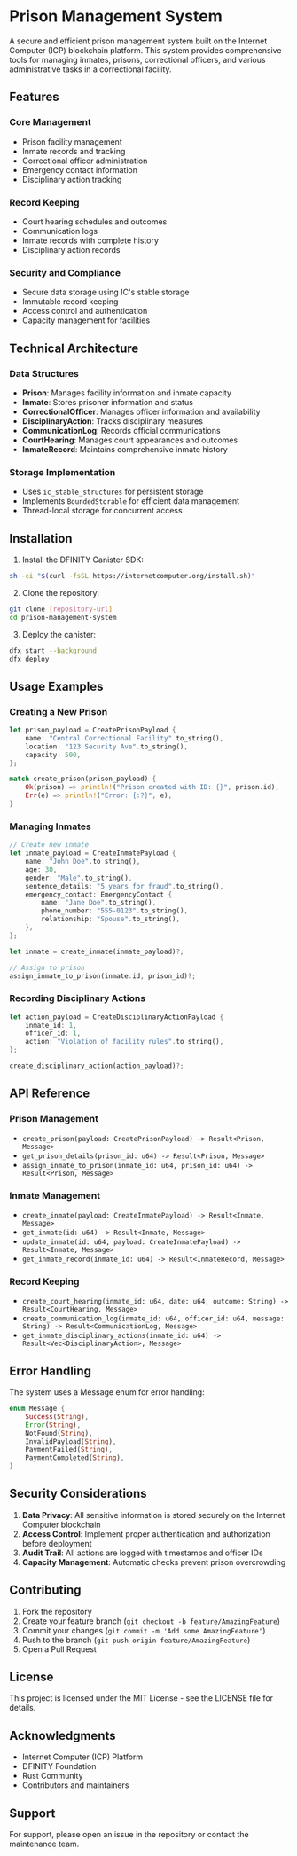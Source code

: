 # Prison Management System

A secure and efficient prison management system built on the Internet Computer (ICP) blockchain platform. This system provides comprehensive tools for managing inmates, prisons, correctional officers, and various administrative tasks in a correctional facility.

## Features

### Core Management
- Prison facility management
- Inmate records and tracking
- Correctional officer administration
- Emergency contact information
- Disciplinary action tracking

### Record Keeping
- Court hearing schedules and outcomes
- Communication logs
- Inmate records with complete history
- Disciplinary action records

### Security and Compliance
- Secure data storage using IC's stable storage
- Immutable record keeping
- Access control and authentication
- Capacity management for facilities

## Technical Architecture

### Data Structures
- **Prison**: Manages facility information and inmate capacity
- **Inmate**: Stores prisoner information and status
- **CorrectionalOfficer**: Manages officer information and availability
- **DisciplinaryAction**: Tracks disciplinary measures
- **CommunicationLog**: Records official communications
- **CourtHearing**: Manages court appearances and outcomes
- **InmateRecord**: Maintains comprehensive inmate history

### Storage Implementation
- Uses `ic_stable_structures` for persistent storage
- Implements `BoundedStorable` for efficient data management
- Thread-local storage for concurrent access

## Installation

1. Install the DFINITY Canister SDK:
```bash
sh -ci "$(curl -fsSL https://internetcomputer.org/install.sh)"
```

2. Clone the repository:
```bash
git clone [repository-url]
cd prison-management-system
```

3. Deploy the canister:
```bash
dfx start --background
dfx deploy
```

## Usage Examples

### Creating a New Prison
```rust
let prison_payload = CreatePrisonPayload {
    name: "Central Correctional Facility".to_string(),
    location: "123 Security Ave".to_string(),
    capacity: 500,
};

match create_prison(prison_payload) {
    Ok(prison) => println!("Prison created with ID: {}", prison.id),
    Err(e) => println!("Error: {:?}", e),
}
```

### Managing Inmates
```rust
// Create new inmate
let inmate_payload = CreateInmatePayload {
    name: "John Doe".to_string(),
    age: 30,
    gender: "Male".to_string(),
    sentence_details: "5 years for fraud".to_string(),
    emergency_contact: EmergencyContact {
        name: "Jane Doe".to_string(),
        phone_number: "555-0123".to_string(),
        relationship: "Spouse".to_string(),
    },
};

let inmate = create_inmate(inmate_payload)?;

// Assign to prison
assign_inmate_to_prison(inmate.id, prison_id)?;
```

### Recording Disciplinary Actions
```rust
let action_payload = CreateDisciplinaryActionPayload {
    inmate_id: 1,
    officer_id: 1,
    action: "Violation of facility rules".to_string(),
};

create_disciplinary_action(action_payload)?;
```

## API Reference

### Prison Management
- `create_prison(payload: CreatePrisonPayload) -> Result<Prison, Message>`
- `get_prison_details(prison_id: u64) -> Result<Prison, Message>`
- `assign_inmate_to_prison(inmate_id: u64, prison_id: u64) -> Result<Prison, Message>`

### Inmate Management
- `create_inmate(payload: CreateInmatePayload) -> Result<Inmate, Message>`
- `get_inmate(id: u64) -> Result<Inmate, Message>`
- `update_inmate(id: u64, payload: CreateInmatePayload) -> Result<Inmate, Message>`
- `get_inmate_record(inmate_id: u64) -> Result<InmateRecord, Message>`

### Record Keeping
- `create_court_hearing(inmate_id: u64, date: u64, outcome: String) -> Result<CourtHearing, Message>`
- `create_communication_log(inmate_id: u64, officer_id: u64, message: String) -> Result<CommunicationLog, Message>`
- `get_inmate_disciplinary_actions(inmate_id: u64) -> Result<Vec<DisciplinaryAction>, Message>`

## Error Handling

The system uses a Message enum for error handling:
```rust
enum Message {
    Success(String),
    Error(String),
    NotFound(String),
    InvalidPayload(String),
    PaymentFailed(String),
    PaymentCompleted(String),
}
```

## Security Considerations

1. **Data Privacy**: All sensitive information is stored securely on the Internet Computer blockchain
2. **Access Control**: Implement proper authentication and authorization before deployment
3. **Audit Trail**: All actions are logged with timestamps and officer IDs
4. **Capacity Management**: Automatic checks prevent prison overcrowding

## Contributing

1. Fork the repository
2. Create your feature branch (`git checkout -b feature/AmazingFeature`)
3. Commit your changes (`git commit -m 'Add some AmazingFeature'`)
4. Push to the branch (`git push origin feature/AmazingFeature`)
5. Open a Pull Request

## License

This project is licensed under the MIT License - see the LICENSE file for details.

## Acknowledgments

- Internet Computer (ICP) Platform
- DFINITY Foundation
- Rust Community
- Contributors and maintainers

## Support

For support, please open an issue in the repository or contact the maintenance team.